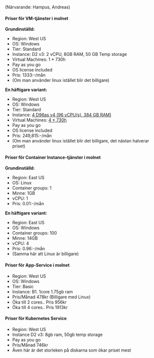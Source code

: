 (Närvarande: Hampus, Andreas)

#### Priser för VM-tjänster i molnet

**Grundinställd:**

- Region: West US
- OS: Windows
- Tier: Standard
- Instance: D2 v3: 2 vCPU, 8GB RAM, 50 GB Temp storage
- Virtual Machines: 1 * 730h
- Pay as you go
- OS license included
- Pris: 1333:-/mån
- (Om man använder linux istället blir det billigare)



**En häftigare variant:**

- Region: West US
- OS: Windows
- Tier: Standard
- Instance: <u>4 D96as v4 (96 vCPU(s), 384 GB RAM)</u>
- Virtual Machines: <u>4 * 730h</u>
- Pay as you go
- OS license included
- Pris: 249,815:-/mån
- (Om man använder linux istället blir det billigare, det nästan halverar priset)



#### Priser för Container Instance-tjänster i molnet

**Grundinställd:**
- Region: East US
- OS: Linux
- Container groups: 1
- Minne: 1GB
- vCPU: 1
- Pris: 0.01:-/mån

**En häftigare variant:**

- Region: East US
- OS: Windows
- Container groups: 100
- Minne: 14GB
- vCPU: 4
- Pris: 0.96:-/mån
- (Samma här att Linux är billigare)



#### Priser för App-Service i molnet

- Region: West US
- OS: Windows
- Tier: Basic
- Instance: B1. 1core 1.75gb ram
- Pris/Månad 478kr (Billigare med Linux)
- Öka till 2 cores.. Pris 956kr
- Öka till 4 cores.. Pris 1913kr

#### Priser för Kubernetes Service

- Region: West US
- Instance D2 v3: 8gb ram, 50gb temp storage
- Pay as you go
- Pris/Månad 746kr
- Även här är det storleken på diskarna som ökar priset mest
